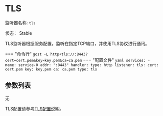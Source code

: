 # TLS

监听器名称: `tls`

状态： Stable

TLS监听器根据服务配置，监听在指定TCP端口，并使用TLS协议进行通讯。

=== "命令行"
    ```
	gost -L http+tls://:8443?cert=cert.pem&key=key.pem&ca=ca.pem
	```
=== "配置文件"
    ```yaml
	services:
	- name: service-0
	  addr: ":8443"
	  handler:
		type: http
	  listener:
	    tls:
		  cert: cert.pem
		  key: key.pem
		  ca: ca.pem
		type: tls
	```

## 参数列表

无

TLS配置请参考[TLS配置说明](/components/tls/)。